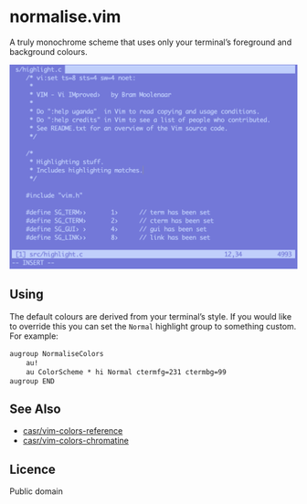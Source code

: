 normalise.vim
=============

A truly monochrome scheme that uses only your terminal’s foreground and
background colours.

![Terminal showing src/highlight.c from Vim](doc/commadore64.png "Terminal is using a Commodare64-inspired theme which normalise.vim makes use of")


Using
-----

The default colours are derived from your terminal’s style. If you
would like to override this you can set the `Normal` highlight group to
something custom. For example:

```vim
augroup NormaliseColors
	au!
	au ColorScheme * hi Normal ctermfg=231 ctermbg=99
augroup END
```


See Also
--------

  - [casr/vim-colors-reference](https://github.com/casr/vim-colors-reference)
  - [casr/vim-colors-chromatine](https://github.com/casr/vim-colors-chromatine)


Licence
-------

Public domain
